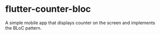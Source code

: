# flutter-counter-bloc

A simple mobile app that displays counter on the screen and implements the BLoC pattern.
